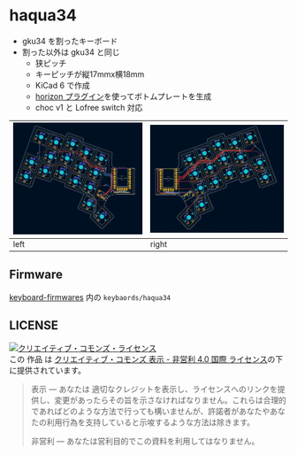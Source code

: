 # haqua34

* gku34 を割ったキーボード
* 割った以外は gku34 と同じ
    * 狭ピッチ
    * キーピッチが縦17mmx横18mm
    * KiCad 6 で作成
    * [horizon プラグイン](https://github.com/skarrmann/horizon/blob/5833ec133d5f8fa4f3824622efd5dbfc89d797ec/kicad-plugins/horizon-board-producer-plugin.py)を使ってボトムプレートを生成
    * choc v1 と Lofree switch 対応



|![](./assets/readme_1.png)|![](./assets/readme_2.png)|
|---|---|
|left|right|

## Firmware

[keyboard-firmwares](https://github.com/tamago324/keyboard-firmwares) 内の `keybaords/haqua34`

## LICENSE

<a rel="license" href="http://creativecommons.org/licenses/by-nc/4.0/"><img alt="クリエイティブ・コモンズ・ライセンス" style="border-width:0" src="https://i.creativecommons.org/l/by-nc/4.0/88x31.png" /></a><br />この 作品 は <a rel="license" href="http://creativecommons.org/licenses/by-nc/4.0/">クリエイティブ・コモンズ 表示 - 非営利 4.0 国際 ライセンス</a>の下に提供されています。

> 表示 — あなたは 適切なクレジットを表示し、ライセンスへのリンクを提供し、変更があったらその旨を示さなければなりません。これらは合理的であればどのような方法で行っても構いませんが、許諾者があなたやあなたの利用行為を支持していると示唆するような方法は除きます。
>
> 非営利 — あなたは営利目的でこの資料を利用してはなりません。